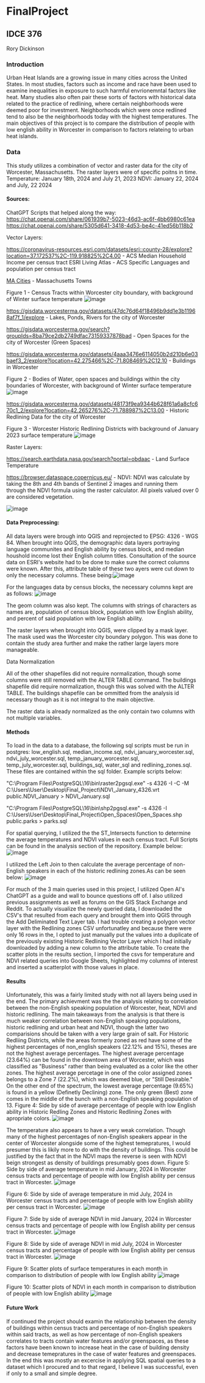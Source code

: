 # FinalProject
## IDCE 376
Rory Dickinson

### Introduction
Urban Heat Islands are a growing issue in many cities across the United States. In most studies, factors such as income and race have been used to examine inequalities in exposure to such harmful envrionemntal factors like heat. Many studies also often pair these sorts of factors with historical data related to the practice of redlining, where certain neighborhoods were deemed poor for investment. Neighborhoods which were once redlined tend to also be the neighborhoods today with the highest temperatures. 
The main objectives of this project is to compare the distribution of people with low english ability in Worcester in comparison to factors relateing to urban heat islands.

### Data

This study utilizes a combination of vector and raster data for the city of Worcester, Massachusetts.
The raster layers were of specific poitns in time. 
Temperature: January 18th, 2024 and July 21, 2023
NDVI: January 22, 2024 and July, 22 2024

#### Sources:

ChatGPT Scripts that helped along the way:
https://chat.openai.com/share/061939b7-5023-46d3-ac6f-4bb6980c61ea
https://chat.openai.com/share/5305d641-3418-4d53-be4c-41ed56b118b2

Vector Layers:

https://coronavirus-resources.esri.com/datasets/esri::county-28/explore?location=37.172537%2C-119.918825%2C4.00 - ACS Median Household Income per census tract
ESRI Living Atlas - ACS Specific Languages and population per census tract

[MA Cities](https://www.mass.gov/info-details/massgis-data-2020-us-census-towns) - Massachusetts Towns

Figure 1 - Census Tracts within Worcester city boundary, with background of Winter surface temperature
![image](https://github.com/RoryCSCI120/FinalProject/assets/131007848/8364a268-b970-49a7-87be-fd9c4dbbd7dc)

https://gisdata.worcesterma.gov/datasets/47dc76d64f18496b9dd1e3b11968af7f_1/explore - Lakes, Ponds, Rivers for the city of Worcester

https://gisdata.worcesterma.gov/search?groupIds=8ba79ce2db2749dfac73159337878bad - Open Spaces for the city of Worcester (Green Spaces)

https://gisdata.worcesterma.gov/datasets/4aaa3476e6114050b2d210b6e03baef3_2/explore?location=42.275466%2C-71.808469%2C12.10 - Buildings in Worcester

Figure 2 - Bodies of Water, open spaces and buildings within the city boundaries of Worcester, with background of Winter surface temperature
![image](https://github.com/RoryCSCI120/FinalProject/assets/131007848/bb8c5a3a-18bb-4da0-9940-c247787f8149)

https://gisdata.worcesterma.gov/datasets/48173f9ea9344b628f61a6a8cfc670c1_2/explore?location=42.265276%2C-71.788987%2C13.00 - Historic Redlining Data for the city of Worcester

Figure 3 - Worcester Historic Redlining Districts with background of January 2023 surface temperature
![image](https://github.com/RoryCSCI120/FinalProject/assets/131007848/ff865cb8-a1a7-44c4-8534-e0ef1c97322b)

Raster Layers:

https://search.earthdata.nasa.gov/search?portal=obdaac - Land Surface Temperature

https://browser.dataspace.copernicus.eu/ - NDVI: NDVI was calculate by taking the 8th and 4th bands of Sentinel 2 images and running them through the NDVI formula using the raster calculator. All pixels valued over 0 are considered vegetation.

![image](https://github.com/RoryCSCI120/FinalProject/assets/131007848/77b24332-5612-4359-9321-0ddc42988a77)

#### Data Preprocessing: 
All data layers were brough into QGIS and reprojected to EPSG: 4326 - WGS 84. When brought into QGIS, the demographic data layers portraying language communites and English ability by census block, and median houshold income lost their English column titles. Consultation of the source data on ESRI's website had to be done to make sure the correct columns were known. After this, attribute table of these two ayers were cut down to only the necessary columns. 
These being:![image](https://github.com/RoryCSCI120/FinalProject/assets/131007848/bbd53c49-e1f8-4a37-ad6e-524fcc1f8bac)

For the languages data by census blocks, the necessary columns kept are as follows: ![image](https://github.com/RoryCSCI120/FinalProject/assets/131007848/819c7991-b781-487d-b8f2-56a6ed241e6d)

The geom column was also kept. The columns with strings of characters as names are, population of census block, population with low English ability, and percent of said population with low English ability. 

The raster layers when brought into QGIS, were clipped by a mask layer. The mask used was the Worcester city boundary polygon. This was done to contain the study area further and make the rather large layers more manageable.

Data Normalization

All of the other shapefiles did not require normalization, though some columns were still removed with the ALTER TABLE command. The buildings shapefile did require normalization, though this was solved with the ALTER TABLE. The buildings shapefile can be ommitted from the analysis id necessary though as it is not integral to the main objective.

The raster data is already normalized as the only contain two columns with not multiple variables.

#### Methods
To load in the data to a database, the following sql scripts must be run in postgres: low_english.sql, median_income.sql, ndvi_january_worcester.sql, ndvi_july_worcester.sql, temp_january_worcester.sql, temp_july_worcester.sql, buildings_sql, water_sql and redlining_zones.sql. These files are contained within the sql folder. Example scripts below:

"C:\Program Files\PostgreSQL\16\bin\raster2pgsql.exe" -s 4326 -I -C -M C:\Users\User\Desktop\Final_Project\NDVI_January_4326.vrt public.NDVI_January > NDVI_January.sql

"C:\Program Files\PostgreSQL\16\bin\shp2pgsql.exe" -s 4326 -I C:\Users\User\Desktop\Final_Project\Open_Spaces\Open_Spaces.shp public.parks > parks.sql

For spatial querying, I utilized the the ST_Intersects function to determine the average temperatures and NDVI values in each census tract. Full Scripts can be found in the analysis section of the repository. Example below:
![image](https://github.com/RoryCSCI120/FinalProject/assets/131007848/f9431e5c-ef8f-4aa0-bf42-2d6421d74a19)

I utilized the Left Join to then calculate the average percentage of non-English speakers in each of the historic redlining zones.As can be seen below:
![image](https://github.com/RoryCSCI120/FinalProject/assets/131007848/6c563287-ee5a-469c-a4b4-282381cf88e1)

For much of the 3 main queries used in this project, I utilized Open AI's ChatGPT as a guide and wall to bounce questions off of. I also utilized previous assignments as well as forums on the GIS Stack Exchange and Reddit. To actually visualize the newly queried data, I downloaded the CSV's that resulted from each query and brought them into QGIS through the Add Deliminated Text Layer tab. I had trouble creating a polygon vector layer with the Redlining zones CSV unfortunatley and because there were only 16 rows in the, I opted to just manually put the values into a duplicate of the previously existing Historic Redlining Vector Layer which I had initially downloaded by adding a new column to the attribute table. To create the scatter plots in the results section, I imported the csvs for temperature and NDVI related queries into Google Sheets, highlighted my columns of interest and inserted a scatterplot with those values in place.

#### Results
Unfortunately, this was a fairly limited study with not all layers being used in the end. The primary achievment was the the analysis relating to correlation between the non-English speaking population of Worcester, heat, NDVI and historic redlining. The main takeaways from the analysis is that there is much weaker correlation between non-English speaking populations, historic redlining and urban heat and NDVI, though the latter two comparisions should be taken with a very large grain of salt. For Historic Redliing Districts, while the areas formerly zoned as red have some of the highest percentages of non_english speakers (22.12% and 15%), theses are not the highest average percentages. The highest average percentage (23.64%) can be found in the downtown area of Worcester, which was classified as "Business" rather than being evaluated as a color like the other zones. The highest average percetage in one of the color assigned zones belongs to a Zone 7 (22.2%), which was deemed blue, or "Still Desirable." On the other end of the spectrum, the lowest average percentage (9.65%) is found in a yellow (Definetly Declining) zone. The only green (Best) zone comes in the middle of the bunch with a non-English speaking population of 13.
Figure 4: Side by side of average percentage of people with low English ability in Historic Redling Zones and Historic Redlining Zones with apropriate colors.
![image](https://github.com/RoryCSCI120/FinalProject/assets/131007848/3ff95fc4-1f5c-4bba-ae0c-a5e1098c70d6)

The temperature also appears to have a very weak correlation. Though many of the highest percentages of non-English speakers appear in the center of Worcester alongside some of the highest temepratures, I would presumer this is likily more to do with the density of buildings. This could be justified by the fact that in the NDVI maps the reverse is seen with NDVI beign strongest as density of buildings presumably goes down.
Figure 5: Side by side of average temperature in mid January, 2024 in Worcester census tracts and percentage of people with low English ability per census tract in Worcester.
![image](https://github.com/RoryCSCI120/FinalProject/assets/131007848/4455c97e-502a-475e-ae73-8fc551434782)

Figure 6: Side by side of average temperature in mid July, 2024 in Worcester census tracts and percentage of people with low English ability per census tract in Worcester.
![image](https://github.com/RoryCSCI120/FinalProject/assets/131007848/2664bbc7-4110-4ebe-a03a-db40b5949e43)

Figure 7: Side by side of average NDVI in mid January, 2024 in Worcester census tracts and percentage of people with low English ability per census tract in Worcester.
![image](https://github.com/RoryCSCI120/FinalProject/assets/131007848/2a3f1aae-e5ec-4832-94a0-aae166fc22be)

Figure 8: Side by side of average NDVI in mid July, 2024 in Worcester census tracts and percentage of people with low English ability per census tract in Worcester.
![image](https://github.com/RoryCSCI120/FinalProject/assets/131007848/ab35bad0-b359-45e7-a50d-777670f7afc5)

Figure 9: Scatter plots of surface temperatures in each month in comparison to distribution of people with low English ability
![image](https://github.com/RoryCSCI120/FinalProject/assets/131007848/f568c6fe-fd42-48f2-80b5-47ca1388c452)

Figure 10: Scatter plots of NDVI in each month in comparison to distribution of people with low English ability
![image](https://github.com/RoryCSCI120/FinalProject/assets/131007848/5939b528-e70e-4d0d-86b6-9f4491f1eab8)

#### Future Work
If continued the project should examin the relationship between the density of buildings within census tracts and percentage of non-English speakers within said tracts, as well as how percentage of non-English speakers correlates to tracts contain water features and/or greenspaces, as these factors have been known to increase heat in the case of building density and decrease temepratures in the case of water features and greenspaces. In the end this was mostly an excercise in applying SQL spatial queries to a dataset which I procured and to that regard, I believe I was successful, even if only to a small and simple degree.












